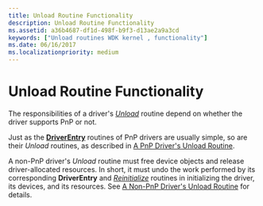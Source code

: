 ```yaml
---
title: Unload Routine Functionality
description: Unload Routine Functionality
ms.assetid: a36b4687-df1d-498f-b9f3-d13ae2a9a3cd
keywords: ["Unload routines WDK kernel , functionality"]
ms.date: 06/16/2017
ms.localizationpriority: medium
---
```


# Unload Routine Functionality





The responsibilities of a driver's [*Unload*](https://msdn.microsoft.com/library/windows/hardware/ff564886) routine depend on whether the driver supports PnP or not.

Just as the [**DriverEntry**](https://msdn.microsoft.com/library/windows/hardware/ff544113) routines of PnP drivers are usually simple, so are their *Unload* routines, as described in [A PnP Driver's Unload Routine](pnp-driver-s-unload-routine.md).

A non-PnP driver's *Unload* routine must free device objects and release driver-allocated resources. In short, it must undo the work performed by its corresponding **DriverEntry** and [*Reinitialize*](https://msdn.microsoft.com/library/windows/hardware/ff561022) routines in initializing the driver, its devices, and its resources. See [A Non-PnP Driver's Unload Routine](non-pnp-driver-s-unload-routine.md) for details.

 

 




